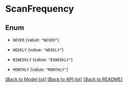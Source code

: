 # ScanFrequency

## Enum


* `NEVER` (value: `"NEVER"`)

* `WEEKLY` (value: `"WEEKLY"`)

* `BIWEEKLY` (value: `"BIWEEKLY"`)

* `MONTHLY` (value: `"MONTHLY"`)


[[Back to Model list]](../README.md#documentation-for-models) [[Back to API list]](../README.md#documentation-for-api-endpoints) [[Back to README]](../README.md)


